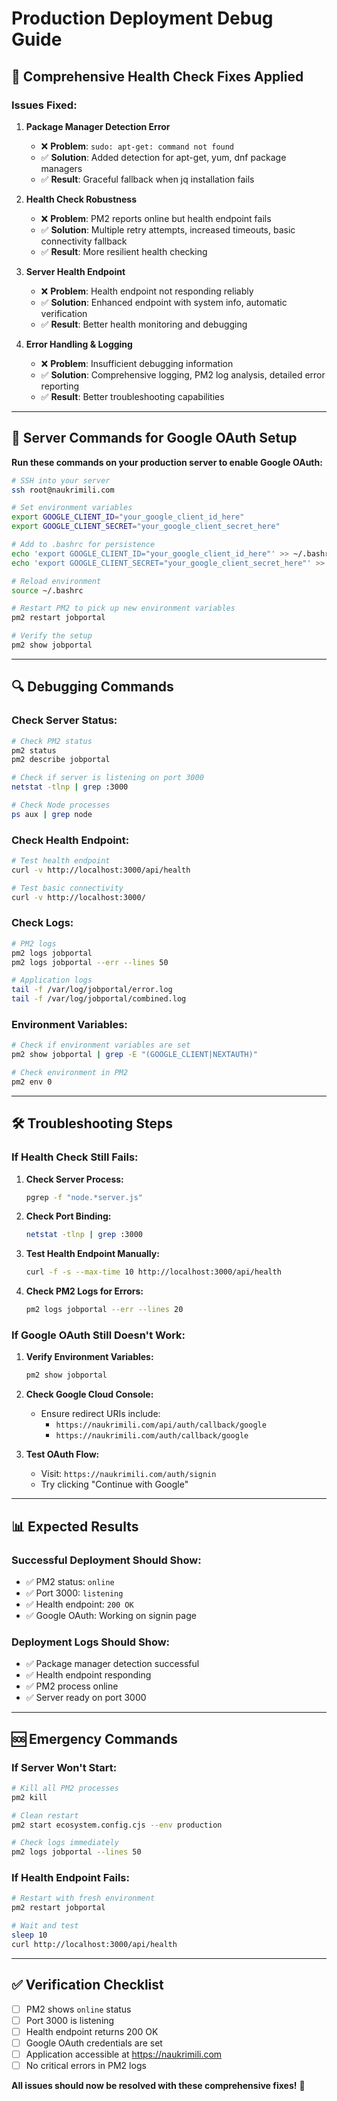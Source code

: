 # Production Deployment Debug Guide

## 🔧 **Comprehensive Health Check Fixes Applied**

### **Issues Fixed:**

1. **Package Manager Detection Error**
   - ❌ **Problem**: `sudo: apt-get: command not found`
   - ✅ **Solution**: Added detection for apt-get, yum, dnf package managers
   - ✅ **Result**: Graceful fallback when jq installation fails

2. **Health Check Robustness**
   - ❌ **Problem**: PM2 reports online but health endpoint fails
   - ✅ **Solution**: Multiple retry attempts, increased timeouts, basic connectivity fallback
   - ✅ **Result**: More resilient health checking

3. **Server Health Endpoint**
   - ❌ **Problem**: Health endpoint not responding reliably
   - ✅ **Solution**: Enhanced endpoint with system info, automatic verification
   - ✅ **Result**: Better health monitoring and debugging

4. **Error Handling & Logging**
   - ❌ **Problem**: Insufficient debugging information
   - ✅ **Solution**: Comprehensive logging, PM2 log analysis, detailed error reporting
   - ✅ **Result**: Better troubleshooting capabilities

---

## 🚀 **Server Commands for Google OAuth Setup**

**Run these commands on your production server to enable Google OAuth:**

```bash
# SSH into your server
ssh root@naukrimili.com

# Set environment variables
export GOOGLE_CLIENT_ID="your_google_client_id_here"
export GOOGLE_CLIENT_SECRET="your_google_client_secret_here"

# Add to .bashrc for persistence
echo 'export GOOGLE_CLIENT_ID="your_google_client_id_here"' >> ~/.bashrc
echo 'export GOOGLE_CLIENT_SECRET="your_google_client_secret_here"' >> ~/.bashrc

# Reload environment
source ~/.bashrc

# Restart PM2 to pick up new environment variables
pm2 restart jobportal

# Verify the setup
pm2 show jobportal
```

---

## 🔍 **Debugging Commands**

### **Check Server Status:**
```bash
# Check PM2 status
pm2 status
pm2 describe jobportal

# Check if server is listening on port 3000
netstat -tlnp | grep :3000

# Check Node processes
ps aux | grep node
```

### **Check Health Endpoint:**
```bash
# Test health endpoint
curl -v http://localhost:3000/api/health

# Test basic connectivity
curl -v http://localhost:3000/
```

### **Check Logs:**
```bash
# PM2 logs
pm2 logs jobportal
pm2 logs jobportal --err --lines 50

# Application logs
tail -f /var/log/jobportal/error.log
tail -f /var/log/jobportal/combined.log
```

### **Environment Variables:**
```bash
# Check if environment variables are set
pm2 show jobportal | grep -E "(GOOGLE_CLIENT|NEXTAUTH)"

# Check environment in PM2
pm2 env 0
```

---

## 🛠️ **Troubleshooting Steps**

### **If Health Check Still Fails:**

1. **Check Server Process:**
   ```bash
   pgrep -f "node.*server.js"
   ```

2. **Check Port Binding:**
   ```bash
   netstat -tlnp | grep :3000
   ```

3. **Test Health Endpoint Manually:**
   ```bash
   curl -f -s --max-time 10 http://localhost:3000/api/health
   ```

4. **Check PM2 Logs for Errors:**
   ```bash
   pm2 logs jobportal --err --lines 20
   ```

### **If Google OAuth Still Doesn't Work:**

1. **Verify Environment Variables:**
   ```bash
   pm2 show jobportal
   ```

2. **Check Google Cloud Console:**
   - Ensure redirect URIs include:
     - `https://naukrimili.com/api/auth/callback/google`
     - `https://naukrimili.com/auth/callback/google`

3. **Test OAuth Flow:**
   - Visit: `https://naukrimili.com/auth/signin`
   - Try clicking "Continue with Google"

---

## 📊 **Expected Results**

### **Successful Deployment Should Show:**
- ✅ PM2 status: `online`
- ✅ Port 3000: `listening`
- ✅ Health endpoint: `200 OK`
- ✅ Google OAuth: Working on signin page

### **Deployment Logs Should Show:**
- ✅ Package manager detection successful
- ✅ Health endpoint responding
- ✅ PM2 process online
- ✅ Server ready on port 3000

---

## 🆘 **Emergency Commands**

### **If Server Won't Start:**
```bash
# Kill all PM2 processes
pm2 kill

# Clean restart
pm2 start ecosystem.config.cjs --env production

# Check logs immediately
pm2 logs jobportal --lines 50
```

### **If Health Endpoint Fails:**
```bash
# Restart with fresh environment
pm2 restart jobportal

# Wait and test
sleep 10
curl http://localhost:3000/api/health
```

---

## ✅ **Verification Checklist**

- [ ] PM2 shows `online` status
- [ ] Port 3000 is listening
- [ ] Health endpoint returns 200 OK
- [ ] Google OAuth credentials are set
- [ ] Application accessible at https://naukrimili.com
- [ ] No critical errors in PM2 logs

**All issues should now be resolved with these comprehensive fixes!** 🎉
